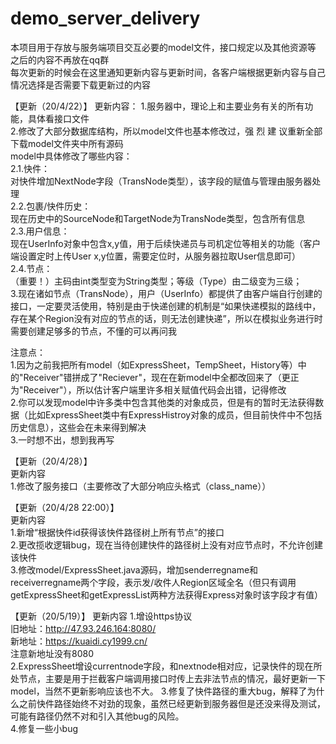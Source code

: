﻿# demo_server_delivery

本项目用于存放与服务端项目交互必要的model文件，接口规定以及其他资源等  
之后的内容不再放在qq群  
每次更新的时候会在这里通知更新内容与更新时间，各客户端根据更新内容与自己情况选择是否需要下载更新过的内容

【更新（20/4/22）】
更新内容：
1.服务器中，理论上和主要业务有关的所有功能，具体看接口文件  
2.修改了大部分数据库结构，所以model文件也基本修改过，强 烈 建 议重新全部下载model文件夹中所有源码  
  model中具体修改了哪些内容：  
  2.1.快件：  
    对快件增加NextNode字段（TransNode类型），该字段的赋值与管理由服务器处理  
  2.2.包裹/快件历史：  
    现在历史中的SourceNode和TargetNode为TransNode类型，包含所有信息  
  2.3.用户信息：  
    现在UserInfo对象中包含x,y值，用于后续快递员与司机定位等相关的功能（客户端设置定时上传User x,y位置，需要定位时，从服务器拉取User信息即可）  
  2.4.节点：  
    （重要！）主码由int类型变为String类型；等级（Type）由二级变为三级；  
3.现在诸如节点（TransNode），用户（UserInfo）都提供了由客户端自行创建的接口，一定要灵活使用，特别是由于快递创建的机制是“如果快递模拟的路线中，存在某个Region没有对应的节点的话，则无法创建快递”，所以在模拟业务进行时需要创建足够多的节点，不懂的可以再问我

注意点：  
1.因为之前我把所有model（如ExpressSheet，TempSheet，History等）中的"Receiver"错拼成了"Reciever"，现在在新model中全都改回来了（更正为"Receiver"），所以估计客户端里许多相关赋值代码会出错，记得修改  
2.你可以发现model中许多类中包含其他类的对象成员，但是有的暂时无法获得数据（比如ExpressSheet类中有ExpressHistroy对象的成员，但目前快件中不包括历史信息），这些会在未来得到解决  
3.一时想不出，想到我再写  

【更新（20/4/28）】  
更新内容  
1.修改了服务接口（主要修改了大部分响应头格式（class_name））  

【更新（20/4/28 22:00）】  
更新内容  
1.新增“根据快件id获得该快件路径树上所有节点”的接口  
2.更改揽收逻辑bug，现在当待创建快件的路径树上没有对应节点时，不允许创建该快件  
3.修改model/ExpressSheet.java源码，增加senderregname和receiverregname两个字段，表示发/收件人Region区域全名（但只有调用getExpressSheet和getExpressList两种方法获得Express对象时该字段才有值）

【更新（20/5/19）】 
更新内容
1.增设https协议  
旧地址：http://47.93.246.164:8080/  
新地址：https://kuaidi.cy1999.cn/  
注意新地址没有8080  
2.ExpressSheet增设currentnode字段，和nextnode相对应，记录快件的现在所处节点，主要是用于拦截客户端调用接口时传上去非法节点的情况，最好更新一下model，当然不更新影响应该也不大。
3.修复了快件路径的重大bug，解释了为什么之前快件路径始终不对劲的现象，虽然已经更新到服务器但是还没来得及测试，可能有路径仍然不对和引入其他bug的风险。  
4.修复一些小bug  
